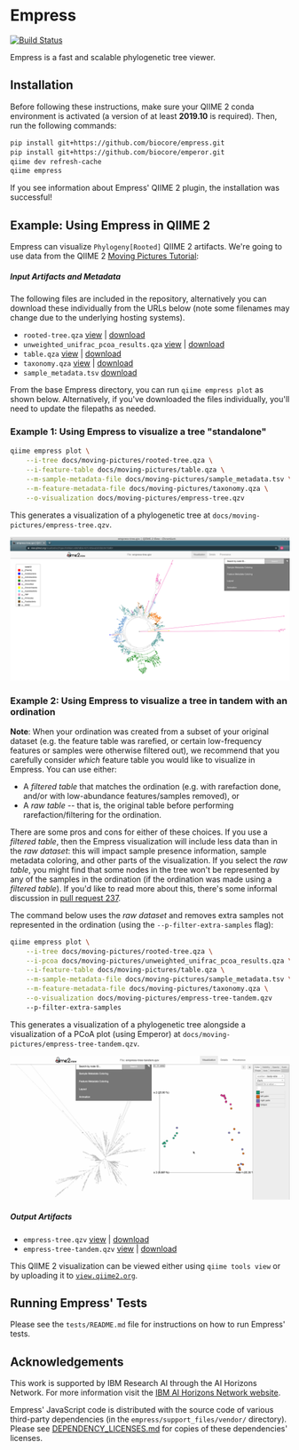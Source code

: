 # Empress
[![Build Status](https://travis-ci.org/biocore/empress.svg?branch=master)](https://travis-ci.org/biocore/empress)

Empress is a fast and scalable phylogenetic tree viewer.

## Installation

Before following these instructions, make sure your QIIME 2 conda environment
is activated (a version of at least **2019.10** is required). Then, run the
following commands:

```bash
pip install git+https://github.com/biocore/empress.git
pip install git+https://github.com/biocore/emperor.git
qiime dev refresh-cache
qiime empress
```

If you see information about Empress' QIIME 2 plugin, the installation was
successful!

## Example: Using Empress in QIIME 2

Empress can visualize `Phylogeny[Rooted]` QIIME 2 artifacts.
We're going to use data from the QIIME 2 [Moving Pictures Tutorial](https://docs.qiime2.org/2019.10/tutorials/moving-pictures/):

##### Input Artifacts and Metadata

The following files are included in the repository, alternatively you can
download these individually from the URLs below (note some filenames
may change due to the underlying hosting systems).

- `rooted-tree.qza` [view](https://view.qiime2.org/?src=https%3A%2F%2Fdocs.qiime2.org%2F2019.10%2Fdata%2Ftutorials%2Fmoving-pictures%2Frooted-tree.qza) | [download](https://docs.qiime2.org/2019.10/data/tutorials/moving-pictures/rooted-tree.qza)
- `unweighted_unifrac_pcoa_results.qza` [view](https://view.qiime2.org/?src=https%3A%2F%2Fdocs.qiime2.org%2F2019.10%2Fdata%2Ftutorials%2Fmoving-pictures%2Fcore-metrics-results%2Funweighted_unifrac_pcoa_results.qza) | [download](https://docs.qiime2.org/2019.10/data/tutorials/moving-pictures/core-metrics-results/unweighted_unifrac_pcoa_results.qza)
- `table.qza` [view](https://view.qiime2.org/?src=https%3A%2F%2Fdocs.qiime2.org%2F2019.10%2Fdata%2Ftutorials%2Fmoving-pictures%2Ftable.qza) | [download](https://docs.qiime2.org/2019.10/data/tutorials/moving-pictures/table.qza)
- `taxonomy.qza` [view](https://view.qiime2.org/?src=https%3A%2F%2Fdocs.qiime2.org%2F2019.10%2Fdata%2Ftutorials%2Fmoving-pictures%2Ftaxonomy.qza) | [download](https://docs.qiime2.org/2019.10/data/tutorials/moving-pictures/taxonomy.qza)
- `sample_metadata.tsv` [download](https://data.qiime2.org/2019.10/tutorials/moving-pictures/sample_metadata.tsv)

From the base Empress directory, you can run `qiime empress plot` as shown
below. Alternatively, if you've downloaded the files individually, you'll need
to update the filepaths as needed.

### Example 1: Using Empress to visualize a tree "standalone"

```bash
qiime empress plot \
    --i-tree docs/moving-pictures/rooted-tree.qza \
    --i-feature-table docs/moving-pictures/table.qza \
    --m-sample-metadata-file docs/moving-pictures/sample_metadata.tsv \
    --m-feature-metadata-file docs/moving-pictures/taxonomy.qza \
    --o-visualization docs/moving-pictures/empress-tree.qzv
```

This generates a visualization of a phylogenetic tree at
`docs/moving-pictures/empress-tree.qzv`.

![Empress screenshot in q2view](https://raw.githubusercontent.com/biocore/empress/master/docs/moving-pictures/screenshot.png)

### Example 2: Using Empress to visualize a tree in tandem with an ordination

**Note**: When your ordination was created from a subset of your original
dataset (e.g. the feature table was rarefied, or certain low-frequency features
or samples were otherwise filtered out), we recommend that you carefully
consider *which* feature table you would like to visualize in Empress. You can
use either:

- A *filtered table* that matches the ordination (e.g. with rarefaction done,
  and/or with low-abundance features/samples removed), or
- A *raw table* -- that is, the original table before performing
  rarefaction/filtering for the ordination.

There are some pros and cons for either of these choices. If you use a
*filtered table*, then the Empress visualization will include less data than in
the *raw dataset*: this will impact sample presence information, sample
metadata coloring, and other parts of the visualization. If you select the *raw
table*, you might find that some nodes in the tree won't be represented by any
of the samples in the ordination (if the ordination was made using a *filtered
table*). If you'd like to read more about this, there's some informal
discussion in [pull request 237](https://github.com/biocore/empress/pull/237).

The command below uses the *raw dataset* and removes extra samples not
represented in the ordination (using the `--p-filter-extra-samples` flag):

```bash
qiime empress plot \
    --i-tree docs/moving-pictures/rooted-tree.qza \
    --i-pcoa docs/moving-pictures/unweighted_unifrac_pcoa_results.qza \
    --i-feature-table docs/moving-pictures/table.qza \
    --m-sample-metadata-file docs/moving-pictures/sample_metadata.tsv \
    --m-feature-metadata-file docs/moving-pictures/taxonomy.qza \
    --o-visualization docs/moving-pictures/empress-tree-tandem.qzv
    --p-filter-extra-samples
```

This generates a visualization of a phylogenetic tree alongside a visualization
of a PCoA plot (using Emperor) at `docs/moving-pictures/empress-tree-tandem.qzv`.

![Empress and Emperor example GIF in q2view](https://raw.githubusercontent.com/biocore/empress/master/docs/moving-pictures/empress-emperor-example.gif)

##### Output Artifacts

- `empress-tree.qzv` [view](https://view.qiime2.org/?src=https%3A%2F%2Fraw.githubusercontent.com%2Fbiocore%2Fempress%2Fmaster%2Fdocs%2Fmoving-pictures%2Fempress-tree.qzv) | [download](https://raw.githubusercontent.com/biocore/empress/master/docs/moving-pictures/empress-tree.qzv)
- `empress-tree-tandem.qzv` [view](https://view.qiime2.org/?src=https%3A%2F%2Fraw.githubusercontent.com%2Fbiocore%2Fempress%2Fmaster%2Fdocs%2Fmoving-pictures%2Fempress-tree-tandem.qzv) | [download](https://raw.githubusercontent.com/biocore/empress/master/docs/moving-pictures/empress-tree-tandem.qzv)

This QIIME 2 visualization can be viewed either using `qiime tools view` or by
uploading it to [`view.qiime2.org`](https://view.qiime2.org).

## Running Empress' Tests

Please see the `tests/README.md` file for instructions on how to run Empress' tests.

## Acknowledgements

This work is supported by IBM Research AI through the AI Horizons Network. For
more information visit the [IBM AI Horizons Network website](https://www.research.ibm.com/artificial-intelligence/horizons-network/).

Empress' JavaScript code is distributed with the source code of various
third-party dependencies (in the `empress/support_files/vendor/` directory).
Please see
[DEPENDENCY_LICENSES.md](https://github.com/biocore/empress/blob/master/DEPENDENCY_LICENSES.md)
for copies of these dependencies' licenses.
